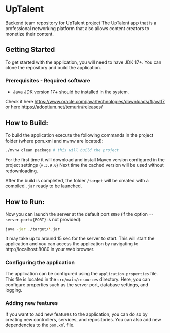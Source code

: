 # UpTalent
Backend team repository for UpTalent project
The UpTalent app that is a professional networking platform that also allows content creators to monetize their content.

## Getting Started

To get started with the application, you will need to have JDK 17+. You can clone the repository and build the application.

### Prerequisites - Required software
* Java JDK version 17+ should be installed in the system.

Check it here https://www.oracle.com/java/technologies/downloads/#java17
or here https://adoptium.net/temurin/releases/ 

## How to Build:
To build the application execute the following commands in the project folder (where pom.xml and mvnw are located): 

```bash
./mvnw clean package # this will build the project
```
For the first time it will download and install Maven version configured in the project settings (`v.3.9.0`)
Next time the cached version will be used without redownloading.

After the build is completed, the folder `/target` will be created with a compiled `.jar` ready to be launched.

## How to Run:
Now you can launch the server at the default port `8080`
(if the option `--server.port={PORT}` is not provided):
```bash
java -jar ./target/*.jar 
```
It may take up to around 15 sec for the server to start. This will start the application and you can access the application by navigating to http://localhost:8080 in your web browser.
### Configuring the application
The application can be configured using the `application.properties` file. This file is located in the `src/main/resources` directory. Here, you can configure properties such as the server port, database settings, and logging.

### Adding new features
If you want to add new features to the application, you can do so by creating new controllers, services, and repositories. You can also add new dependencies to the `pom.xml` file.

